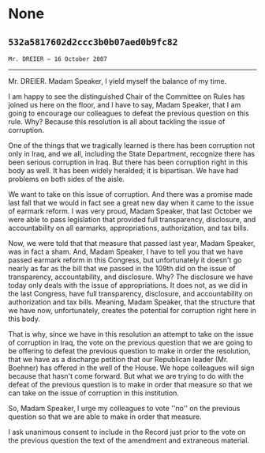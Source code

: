 # None
## `532a5817602d2ccc3b0b07aed0b9fc82`
`Mr. DREIER — 16 October 2007`

---


Mr. DREIER. Madam Speaker, I yield myself the balance of my time.

I am happy to see the distinguished Chair of the Committee on Rules 
has joined us here on the floor, and I have to say, Madam Speaker, that 
I am going to encourage our colleagues to defeat the previous question 
on this rule. Why? Because this resolution is all about tackling the 
issue of corruption.

One of the things that we tragically learned is there has been 
corruption not only in Iraq, and we all, including the State 
Department, recognize there has been serious corruption in Iraq. But 
there has been corruption right in this body as well. It has been 
widely heralded; it is bipartisan. We have had problems on both sides 
of the aisle.

We want to take on this issue of corruption. And there was a promise 
made last fall that we would in fact see a great new day when it came 
to the issue of earmark reform. I was very proud, Madam Speaker, that 
last October we were able to pass legislation that provided full 
transparency, disclosure, and accountability on all earmarks, 
appropriations, authorization, and tax bills.

Now, we were told that that measure that passed last year, Madam 
Speaker, was in fact a sham. And, Madam Speaker, I have to tell you 
that we have passed earmark reform in this Congress, but unfortunately 
it doesn't go nearly as far as the bill that we passed in the 109th did 
on the issue of transparency, accountability, and disclosure. Why? The 
disclosure we have today only deals with the issue of appropriations. 
It does not, as we did in the last Congress, have full transparency, 
disclosure, and accountability on authorization and tax bills. Meaning, 
Madam Speaker, that the structure that we have now, unfortunately, 
creates the potential for corruption right here in this body.

That is why, since we have in this resolution an attempt to take on 
the issue of corruption in Iraq, the vote on the previous question that 
we are going to be offering to defeat the previous question to make in 
order the resolution, that we have as a discharge petition that our 
Republican leader (Mr. Boehner) has offered in the well of the House. 
We hope colleagues will sign because that hasn't come forward. But what 
we are trying to do with the defeat of the previous question is to make 
in order that measure so that we can take on the issue of corruption in 
this institution.

So, Madam Speaker, I urge my colleagues to vote ''no'' on the 
previous question so that we are able to make in order that measure.

I ask unanimous consent to include in the Record just prior to the 
vote on the previous question the text of the amendment and extraneous 
material.
